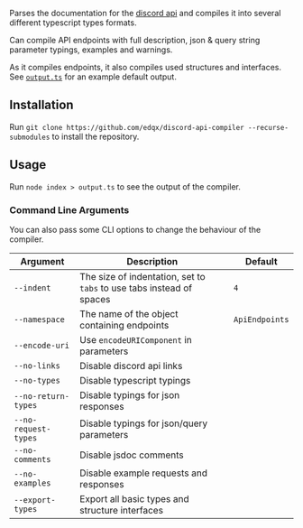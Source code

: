 Parses the documentation for the [discord api](https://github.com/discord/discord-api-docs) and
compiles it into several different typescript types formats.

Can compile API endpoints with full description, json & query string parameter typings, examples and warnings.

As it compiles endpoints, it also compiles used structures and interfaces. See [`output.ts`](https://github.com/edqx/discord-api-compiler/blob/master/output.ts)
for an example default output.

## Installation
Run `git clone https://github.com/edqx/discord-api-compiler --recurse-submodules` to install the
repository.

## Usage
Run `node index > output.ts` to see the output of the compiler.

### Command Line Arguments

You can also pass some CLI options to change the behaviour of the compiler.

|        Argument      |                              Description                             |     Default    |
| -------------------- | -------------------------------------------------------------------- | -------------- |
| `--indent`           | The size of indentation, set to `tabs` to use tabs instead of spaces | `4`            |
| `--namespace`        | The name of the object containing endpoints                          | `ApiEndpoints` |
| `--encode-uri`       | Use `encodeURIComponent` in parameters                               |                |
| `--no-links`         | Disable discord api links                                            |                |
| `--no-types`         | Disable typescript typings                                           |                |
| `--no-return-types`  | Disable typings for json responses                                   |                |
| `--no-request-types` | Disable typings for json/query parameters                            |                |
| `--no-comments`      | Disable jsdoc comments                                               |                |
| `--no-examples`      | Disable example requests and responses                               |                |
| `--export-types`     | Export all basic types and structure interfaces                      |                |